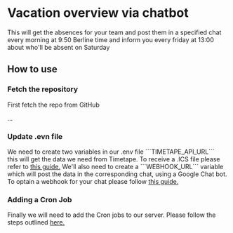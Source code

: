 <h1>Vacation overview via chatbot</h1>
<p>This will get the absences for your team and post them in a specified chat every morning at
9:50 Berline time and inform you every friday at 13:00 about who'll be absent on Saturday</p>

<h2>How to use</h2>
<h3>Fetch the repository</h3>
<p>First fetch the repo from GitHub</p>
...

<h3>Update .evn file</h3>
<p>We need to create two variables in our .env file ```TIMETAPE_API_URL``` <br/>
this will get the data we need from Timetape. To receive a .ICS file please refer to <a href="https://www.timetape.de/de/news/urlaubskalender-in-outlook-google-mac-juni-2014.html">this guide.</a> We'll also need to create a 
```WEBHOOK_URL``` variable which will post the data in the corresponding chat, using 
a Google Chat bot. To optain a webhook for your chat please follow <a href="https://developers.google.com/hangouts/chat/how-tos/webhooks">this guide.</a>
</p>
<h3>Adding a Cron Job</h3>
<p>Finally we will need to add the Cron jobs to our server. Please follow the steps outlined <a href="https://laravel.com/docs/8.x/scheduling">here.</a></p>
